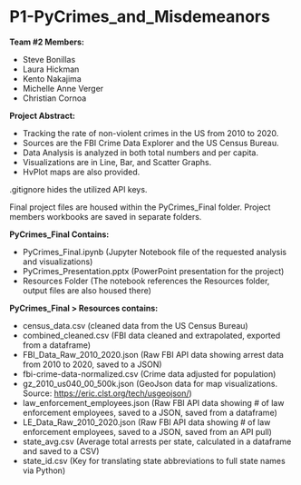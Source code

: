 # P1-PyCrimes_and_Misdemeanors

**Team #2 Members:**
- Steve Bonillas
- Laura Hickman
- Kento Nakajima
- Michelle Anne Verger
- Christian Cornoa

**Project Abstract:**
- Tracking the rate of non-violent crimes in the US from 2010 to 2020.
- Sources are the FBI Crime Data Explorer and the US Census Bureau.
- Data Analysis is analyzed in both total numbers and per capita.
- Visualizations are in Line, Bar, and Scatter Graphs.
- HvPlot maps are also provided.

.gitignore hides the utilized API keys.

Final project files are housed within the PyCrimes_Final folder.
Project members workbooks are saved in separate folders.

**PyCrimes_Final Contains:**
- PyCrimes_Final.ipynb (Jupyter Notebook file of the requested analysis and visualizations)
- PyCrimes_Presentation.pptx (PowerPoint presentation for the project)
- Resources Folder (The notebook references the Resources folder, output files are also housed there)

**PyCrimes_Final > Resources contains:**
- census_data.csv (cleaned data from the US Census Bureau)
- combined_cleaned.csv (FBI data cleaned and extrapolated, exported from a dataframe)
- FBI_Data_Raw_2010_2020.json (Raw FBI API data showing arrest data from 2010 to 2020, saved to a JSON)
- fbi-crime-data-normalized.csv (Crime data adjusted for population)
- gz_2010_us040_00_500k.json (GeoJson data for map visualizations. Source: https://eric.clst.org/tech/usgeojson/)
- law_enforcement_employees.json (Raw FBI API data showing # of law enforcement employees, saved to a JSON, saved from a dataframe)
- LE_Data_Raw_2010_2020.json (Raw FBI API data showing # of law enforcement employees, saved to a JSON, saved from an API pull)
- state_avg.csv (Average total arrests per state, calculated in a dataframe and saved to a CSV)
- state_id.csv (Key for translating state abbreviations to full state names via Python)

